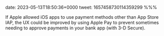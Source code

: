date: 2023-05-13T18:50:36+0000
tweet: 1657458730114359299
%%%

If Apple allowed iOS apps to use payment methods other than App Store IAP, the UX could be improved by using Apple Pay to prevent sometimes needing to approve payments in your bank app (with 3-D Secure).
